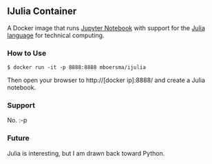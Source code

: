 ## IJulia Container

A Docker image that runs [Jupyter Notebook](http://jupyter.org/) with support for
the [Julia language](http://julialang.org/) for technical computing.

### How to Use

```console
$ docker run -it -p 8888:8888 mboersma/ijulia
```

Then open your browser to http://[docker ip]:8888/ and create a Julia notebook.

### Support

No. :-p

### Future

Julia is interesting, but I am drawn back toward Python.
